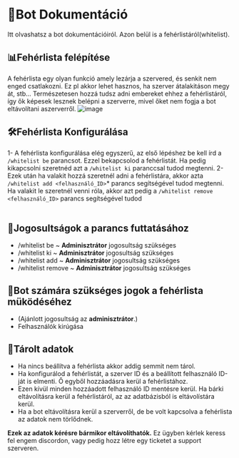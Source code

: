 # 📘Bot Dokumentáció <br>
Itt olvashatsz a bot dokumentációiról. Azon belül is a fehérlistáról(whitelist).<br>
## 📊Fehérlista felépítése<br>
A fehérlista egy olyan funkció amely lezárja a szervered, és senkit nem enged csatlakozni. Ez pl akkor lehet hasznos, ha szerver átalakitáson megy át, stb... 
Természetesen hozzá tudsz adni embereket ehhez a fehérlistáról, így ők képesek lesznek belépni a szerverre, mivel őket nem fogja a bot eltávolítani aszerverről.
![image](https://github.com/user-attachments/assets/988a2330-c585-47c8-b584-75b868a98e00)

## 🛠Fehérlista Konfigurálása
1- A fehérlista konfigurálása elég egyszerű, az első lépéshez be kell írd a `/whitelist be` parancsot. Ezzel bekapcsolod a fehérlistát. Ha pedig kikapcsolni szeretnéd azt a `/whitelist ki` paranccsal tudod megtenni.
2- Ezek után ha valakit hozzá szeretnél adni a fehérlistára, akkor azta `/whitelist add <felhasználó_ID>`* parancs segítségével tudod megtenni. 
Ha valakit le szeretnél venni róla, akkor azt pedig a `/whitelist remove <felhasználó_ID>` parancs segítségével tudod<br><br>

## 🔔Jogosultságok a parancs futtatásához
  - /whitelist be ~ **Adminisztrátor** jogosultság szükséges
  - /whitelist ki ~ **Adminisztrátor** jogosultság szükséges
  - /whitelist add ~ **Adminisztrátor** jogosultság szükséges
  - /whitelist remove ~ **Adminisztrátor** jogosultság szükséges

## 🤖Bot számára szükséges jogok a fehérlista müködéséhez
  - (Ajánlott jogosultság az **adminisztrátor**.)
  - Felhasználók kirúgása

## 📁Tárolt adatok
  - Ha nincs beállítva a fehérlista akkor addig semmit nem tárol.
  - Ha konfigurálod a fehérlistát, a szerver ID és a beállított felhasználó ID-ját is elmenti. Ő egyből hozzáadásra kerül a fehérlistához.
  - Ezen kívül minden hozzáadott felhasználó ID mentésre kerül. Ha bárki eltávolításra kerül a fehérlistáról, az az adatbázisból is eltávolístára kerül.
  - Ha a bot eltávolításra kerül a szerverről, de be volt kapcsolva a fehérlista az adatok nem törlődnek.

**Ezek az adatok kérésre bármikor eltávolíthatók.**
Ez ügyben kérlek keress fel engem discordon, vagy pedig hozz létre egy ticketet a support szerveren.
